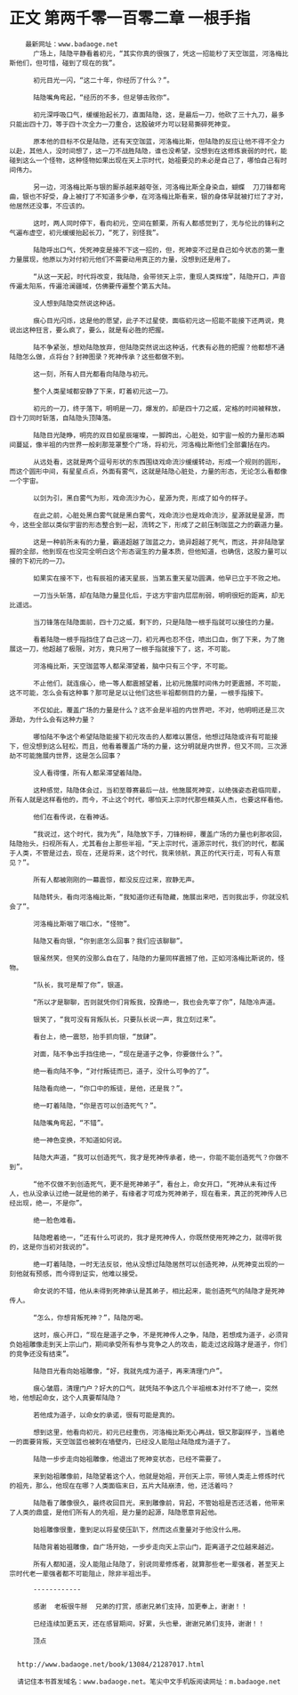 # 正文 第两千零一百零二章 一根手指
        最新网址：www.badaoge.net
          广场上，陆隐平静看着初元，“其实你真的很强了，凭这一招能秒了天空珈蓝，河洛梅比斯他们，但可惜，碰到了现在的我”。
      
          初元目光一闪，“这二十年，你经历了什么？”。
      
          陆隐嘴角弯起，“经历的不多，但足够击败你“。
      
          初元深呼吸口气，缓缓抬起长刀，直面陆隐，这，是最后一刀，他砍了三十九刀，最多只能出四十刀，等于四十次全力一刀重合，这股破坏力可以轻易撕碎死神变。
      
          原本他的目标不仅是陆隐，还有天空珈蓝，河洛梅比斯，但陆隐的反应让他不得不全力以赴，其他人，没时间想了，这一刀不战胜陆隐，谁也没希望，没想到在这修炼衰弱的时代，能碰到这么一个怪物，这种怪物如果出现在天上宗时代，始祖要见的未必是自己了，哪怕自己有时间伟力。
      
          另一边，河洛梅比斯与银的厮杀越来越夸张，河洛梅比斯全身染血，蝴蝶  刀刀锋都弯曲，银也不好受，身上被打了不知道多少拳，在河洛梅比斯看来，银的身体早就被打烂了才对，他居然还没事，不应该的。
      
          这时，两人同时停下，看向初元，空间在颤栗，所有人都感觉到了，无与伦比的锋利之气遍布虚空，初元缓缓抬起长刀，“死了，别怪我”。
      
          陆隐呼出口气，凭死神变是接不下这一招的，但，死神变不过是自己如今状态的第一重力量展现，他原以为对付初元他们不需要动用真正的力量，没想到还是用了。
      
          “从这一天起，时代将改变，我陆隐，会带领天上宗，重现人类辉煌”，陆隐开口，声音传遍太阳系，传遍沧澜疆域，仿佛要传遍整个第五大陆。
      
          没人想到陆隐突然说这种话。
      
          痕心目光闪烁，这是他的愿望，此子不过星使，面临初元这一招能不能接下还两说，竟说出这种狂言，要么疯了，要么，就是有必胜的把握。
      
          陆不争紧张，想劝陆隐放弃，但陆隐突然说出这种话，代表有必胜的把握？他都想不通陆隐怎么做，点将台？封神图录？死神传承？这些都做不到。
      
          这一刻，所有人目光都看向陆隐与初元。
      
          整个人类星域都安静了下来，盯着初元这一刀。
      
          初元的一刀，终于落下，明明是一刀，爆发的，却是四十刀之威，定格的时间被释放，四十刀同时斩落，自陆隐头顶降落。
      
          陆隐目光陡睁，明亮的双目如星辰璀璨，一脚跨出，心脏处，如宇宙一般的力量形态瞬间蔓延，像半祖的内世界一般刹那笼罩整个广场，将初元，河洛梅比斯他们全部囊括在内。
      
          从远处看，这就是两个逗号形状的东西围绕戏命流沙缓缓转动，形成一个规则的圆形，而这个圆形中间，有星星点点，外面有雾气，这就是陆隐心脏处，力量的形态，无论怎么看都像一个宇宙。
      
          以剑为引，黑白雾气为形，戏命流沙为心，星源为壳，形成了如今的样子。
      
          在此之前，心脏处黑白雾气就是黑白雾气，戏命流沙也是戏命流沙，星源就是星源，而今，这些全部以类似宇宙的形态整合到一起，流转之下，形成了之前压制珈蓝之力的霸道力量。
      
          这是一种前所未有的力量，霸道超越了珈蓝之力，诡异超越了死气，而这，并非陆隐掌握的全部，他到现在也没完全明白这个形态诞生的力量本质，但他知道，也确信，这股力量可以接的下初元的一刀。
      
          如果实在接不下，也有辰祖的诸天星辰，当第五重天星功圆满，他早已立于不败之地。
      
          一刀当头斩落，却在陆隐力量显化后，于这方宇宙内层层削弱，明明很短的距离，却无比遥远。
      
          当刀锋落在陆隐面前，四十刀之威，剩下的，只是陆隐一根手指就可以接住的力量。
      
          看着陆隐一根手指挡住了自己这一刀，初元再也忍不住，喷出口血，倒了下来，为了施展这一刀，他超越了极限，对方，竟只用了一根手指就接下了，这，不可能。
      
          河洛梅比斯，天空珈蓝等人都呆滞望着，脑中只有三个字，不可能。
      
          不止他们，就连痕心，绝一等人都震撼望着，比初元施展时间伟力时更震撼，不可能，这不可能，怎么会有这种事？那可是足以让他们这些半祖都侧目的力量，一根手指接下。
      
          不仅如此，覆盖广场的力量是什么？这不会是半祖的内世界吧，不对，他明明还是三次源劫，为什么会有这种力量？
      
          哪怕陆不争这个希望陆隐能接下初元攻击的人都难以置信，他想过陆隐或许有可能接下，但没想到这么轻松，而且，他看着覆盖广场的力量，这分明就是内世界，但又不同，三次源劫不可能施展内世界，这是怎么回事？
      
          没人看得懂，所有人都呆滞望着陆隐。
      
          这种感觉，陆隐体会过，当初至尊赛最后一战，他施展死神变，以绝强姿态君临同辈，所有人就是这样看他的，而今，不止这个时代，哪怕天上宗时代那些精英人杰，也要这样看他。
      
          他们在看传说，在看神话。
      
          “我说过，这个时代，我为先”，陆隐放下手，刀锋粉碎，覆盖广场的力量也刹那收回，陆隐抬头，扫视所有人，尤其看台上那些半祖，“天上宗时代，道源宗时代，我们的时代，都属于人类，不管是过去，现在，还是将来，这个时代，我来领航，真正的代天行走，可有人有意见？”。
      
          所有人都被刚刚的一幕震惊，都没反应过来，寂静无声。
      
          陆隐转头，看向河洛梅比斯，“我知道你还有隐藏，施展出来吧，否则我出手，你就没机会了”。
      
          河洛梅比斯咽了咽口水，“怪物”。
      
          陆隐又看向银，“你到底怎么回事？我们应该聊聊”。
      
          银虽然笑，但笑的没那么自在了，陆隐的力量同样震撼了他，正如河洛梅比斯说的，怪物。
      
          “队长，我可是帮了你”，银道。
      
          “所以才是聊聊，否则就凭你们背叛我，投靠绝一，我也会先宰了你”，陆隐冷声道。
      
          银笑了，“我可没有背叛队长，只要队长说一声，我立刻过来”。
      
          看台上，绝一震怒，抬手抓向银，“放肆”。
      
          对面，陆不争出手挡住绝一，“现在是道子之争，你要做什么？”。
      
          绝一看向陆不争，“对付叛徒而已，道子，没什么可争的了”。
      
          陆隐看向绝一，“你口中的叛徒，是他，还是我？”。
      
          绝一盯着陆隐，“你是否可以创造死气？”。
      
          陆隐嘴角弯起，“不错”。
      
          绝一神色变换，不知道如何说。
      
          陆隐大声道，“我可以创造死气，我才是死神传承者，绝一，你能不能创造死气？你做不到”。
      
          “他不仅做不到创造死气，更不是死神弟子”，看台上，命女开口，“死神从未有过传人，也从没承认过绝一就是他的弟子，有缘者才可成为死神弟子，现在看来，真正的死神传人已经出现，绝一，不是你”。
      
          绝一脸色难看。
      
          陆隐瞪着绝一，“还有什么可说的，我才是死神传人，你既然使用死神之力，就得听我的，这是你当初对我说的”。
      
          绝一盯着陆隐，一时无法反驳，他从没想过陆隐居然可以创造死神，从死神变出现的一刻他就有预感，而今得到证实，他难以接受。
      
          命女说的不错，他从未得到死神承认是其弟子，相比起来，能创造死气的陆隐才是死神传人。
      
          “怎么，你想背叛死神？”，陆隐厉喝。
      
          这时，痕心开口，“现在是道子之争，不是死神传人之争，陆隐，若想成为道子，必须背负始祖雕像走到天上宗山门，期间承受所有参与竞争之人的攻击，能走过这段路才是道子，你们的竞争还没有结束”。
      
          陆隐目光看向始祖雕像，“好，我就先成为道子，再来清理门户”。
      
          痕心皱眉，清理门户？好大的口气，就凭陆不争这几个半祖根本对付不了绝一，突然地，他想起命女，这个人真要帮陆隐？
      
          若他成为道子，以命女的承诺，很有可能是真的。
      
          想到这里，他看向初元，初元已经重伤，河洛梅比斯无心再战，银又那副样子，当着绝一的面要背叛，天空珈蓝也被刺在墙壁内，已经没人能阻止陆隐成为道子了。
      
          陆隐一步步走向始祖雕像，他退出了死神变状态，已经不需要了。
      
          来到始祖雕像前，陆隐望着这个人，他就是始祖，开创天上宗，带领人类走上修炼时代的祖先，那么，他现在在哪？人类面临末日，五片大陆崩溃，他，还活着吗？
      
          陆隐看了雕像很久，最终收回目光，来到雕像前，背起，不管始祖是否还活着，他带来了人类的鼎盛，是他们所有人的先祖，是力量的起源，陆隐愿意背起他。
      
          始祖雕像很重，重到足以将星使压趴下，然而这点重量对于他没什么用。
      
          陆隐背着始祖雕像，自广场开始，一步步走向天上宗山门，距离道子之位越来越近。
      
          所有人都知道，没人能阻止陆隐了，别说同辈修炼者，就算那些老一辈强者，甚至天上宗时代老一辈强者都不可能阻止，除非半祖出手。
      
          ------------
      
          感谢  老板很牛掰  兄弟的打赏，感谢兄弟们支持，加更奉上，谢谢！！
      
          已经连续加更五天，还在感冒期间，好累，头也晕，谢谢兄弟们支持，谢谢！！
      
          顶点
      
      
      http://www.badaoge.net/book/13084/21287017.html
      
      请记住本书首发域名：www.badaoge.net。笔尖中文手机版阅读网址：m.badaoge.net